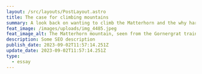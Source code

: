```yaml
---
layout: /src/layouts/PostLayout.astro
title: The case for climbing mountains
summary: A look back on wanting to climb the Matterhorn and the why hard things are good.
feat_image: /images/uploads/img_4485.jpeg
feat_image_alt: The Matterhorn mountain, seen from the Gornergrat train.
description: Some SEO description
publish_date: 2023-09-02T11:57:14.251Z
update_date: 2023-09-02T11:57:14.251Z
type:
  - essay
---
```

